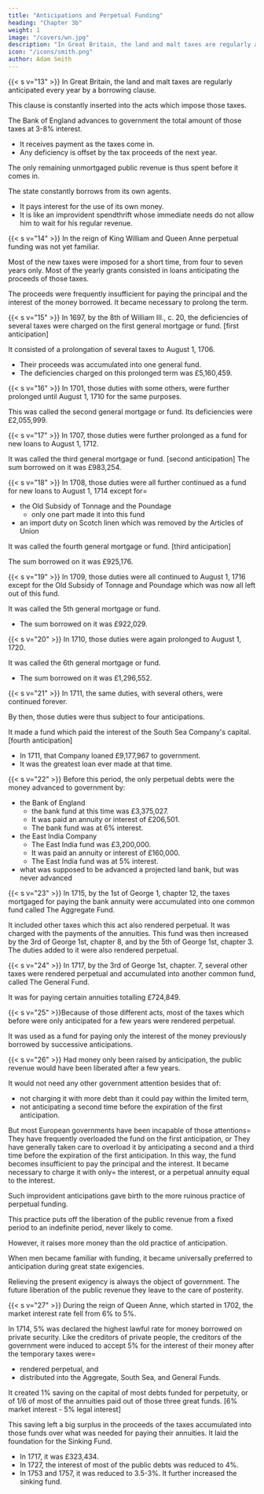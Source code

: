 ```yaml
---
title: "Anticipations and Perpetual Funding"
heading: "Chapter 3b"
weight: 1
image: "/covers/wn.jpg"
description: "In Great Britain, the land and malt taxes are regularly anticipated every year by a borrowing clause"
icon: "/icons/smith.png"
author: Adam Smith
---
```



{{< s v="13" >}} In Great Britain, the land and malt taxes are regularly anticipated every year by a borrowing clause.

This clause is constantly inserted into the acts which impose those taxes.

The Bank of England advances to government the total amount of those taxes at 3-8% interest.
- It receives payment as the taxes come in.
- Any deficiency is offset by the tax proceeds of the next year.

The only remaining unmortgaged public revenue is thus spent before it comes in.

The state constantly borrows from its own agents.
- It pays interest for the use of its own money.
- It is like an improvident spendthrift whose immediate needs do not allow him to wait for his regular revenue.


{{< s v="14" >}} In the reign of King William and Queen Anne perpetual funding was not yet familiar.

Most of the new taxes were imposed for a short time, from four to seven years only.
Most of the yearly grants consisted in loans anticipating the proceeds of those taxes.

The proceeds were frequently insufficient for paying the principal and the interest of the money borrowed. It became necessary to prolong the term.


{{< s v="15" >}} In 1697, by the 8th of William III., c. 20, the deficiencies of several taxes were charged on the first general mortgage or fund. [first anticipation]

It consisted of a prolongation of several taxes to August 1, 1706.
- Their proceeds was accumulated into one general fund.
- The deficiencies charged on this prolonged term was £5,160,459.


{{< s v="16" >}} In 1701, those duties with some others, were further prolonged until August 1, 1710 for the same purposes.

This was called the second general mortgage or fund.
Its deficiencies were £2,055,999.


{{< s v="17" >}} In 1707, those duties were further prolonged as a fund for new loans to August 1, 1712.

It was called the third general mortgage or fund. [second anticipation]
The sum borrowed on it was £983,254.

{{< s v="18" >}} In 1708, those duties were all further continued as a fund for new loans to August 1, 1714 except for= 
- the Old Subsidy of Tonnage and the Poundage
  - only one part made it into this fund
- an import duty on Scotch linen which was removed by the Articles of Union

It was called the fourth general mortgage or fund. [third anticipation]

The sum borrowed on it was £925,176.


{{< s v="19" >}} In 1709, those duties were all continued to August 1, 1716 except for the Old Subsidy of Tonnage and Poundage which was now all left out of this fund.

It was called the 5th general mortgage or fund.
- The sum borrowed on it was £922,029.


{{< s v="20" >}} In 1710, those duties were again prolonged to August 1, 1720.

It was called the 6th general mortgage or fund.
- The sum borrowed on it was £1,296,552.


{{< s v="21" >}} In 1711, the same duties, with several others, were continued forever.

By then, those duties were thus subject to four anticipations.

It made a fund which paid the interest of the South Sea Company's capital. [fourth anticipation]
- In 1711, that Company loaned £9,177,967 to government.
- It was the greatest loan ever made at that time.


{{< s v="22" >}} Before this period, the only perpetual debts were the money advanced to government by:
- the Bank of England
  - the bank fund at this time was £3,375,027.
  - It was paid an annuity or interest of £206,501.
  - The bank fund was at 6% interest.
- the East India Company
  - The East India fund was £3,200,000.
  - It was paid an annuity or interest of £160,000.
  - The East India fund was at 5% interest.
- what was supposed to be advanced a projected land bank, but was never advanced


{{< s v="23" >}} In 1715, by the 1st of George 1, chapter 12, the taxes mortgaged for paying the bank annuity were accumulated into one common fund called The Aggregate Fund.

It included other taxes which this act also rendered perpetual.
It was charged with the payments of the annuities.
This fund was then increased by the 3rd of George 1st, chapter 8, and by the 5th of George 1st, chapter 3.
The duties added to it were also rendered perpetual.


{{< s v="24" >}} In 1717, by the 3rd of George 1st, chapter. 7, several other taxes were rendered perpetual and accumulated into another common fund, called The General Fund.

It was for paying certain annuities totalling £724,849.


{{< s v="25" >}}Because of those different acts, most of the taxes which before were only anticipated for a few years were rendered perpetual.

It was used as a fund for paying only the interest of the money previously borrowed by successive anticipations.


{{< s v="26" >}} Had money only been raised by anticipation, the public revenue would have been liberated after a few years.

It would not need any other government attention besides that of:
- not charging it with more debt than it could pay within the limited term,
- not anticipating a second time before the expiration of the first anticipation.

But most European governments have been incapable of those attentions= 
    They have frequently overloaded the fund on the first anticipation, or
    They have generally taken care to overload it by anticipating a second and a third time before the expiration of the first anticipation.
In this way, the fund becomes insufficient to pay the principal and the interest.
    It became necessary to charge it with only= 
        the interest, or
        a perpetual annuity equal to the interest.

Such improvident anticipations gave birth to the more ruinous practice of perpetual funding.

This practice puts off the liberation of the public revenue from a fixed period to an indefinite period, never likely to come.

However, it raises more money than the old practice of anticipation.

When men became familiar with funding, it became universally preferred to anticipation during great state exigencies.

Relieving the present exigency is always the object of government. The future liberation of the public revenue they leave to the care of posterity.


{{< s v="27" >}} During the reign of Queen Anne, which started in 1702, the market interest rate fell from 6% to 5%.

In 1714, 5% was declared the highest lawful rate for money borrowed on private security.
Like the creditors of private people, the creditors of the government were induced to accept 5% for the interest of their money after the temporary taxes were= 
- rendered perpetual, and
- distributed into the Aggregate, South Sea, and General Funds.

It created 1% saving on the capital of most debts funded for perpetuity, or of 1/6 of most of the annuities paid out of those three great funds. [6% market interest - 5% legal interest]

This saving left a big surplus in the proceeds of the taxes accumulated into those funds over what was needed for paying their annuities. It laid the foundation for the Sinking Fund.
- In 1717, it was £323,434.
- In 1727, the interest of most of the public debts was reduced to 4%.
- In 1753 and 1757, it was reduced to 3.5-3%. It further increased the sinking fund.

